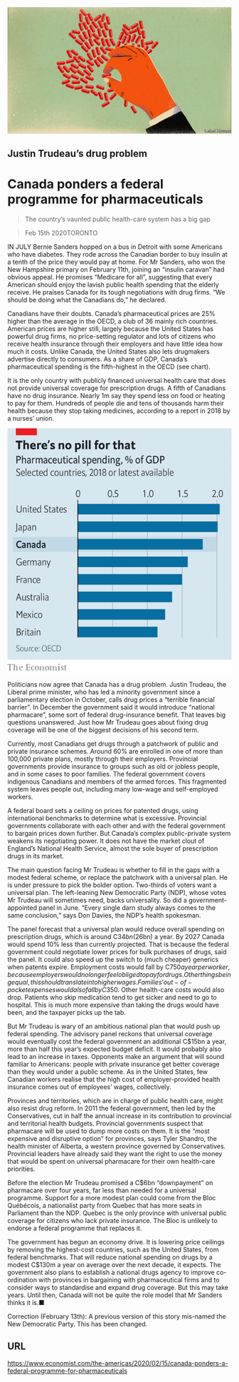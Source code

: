 ![](./images/20200215_AMD002_0.jpg)

## Justin Trudeau’s drug problem

# Canada ponders a federal programme for pharmaceuticals

> The country’s vaunted public health-care system has a big gap

> Feb 15th 2020TORONTO

IN JULY Bernie Sanders hopped on a bus in Detroit with some Americans who have diabetes. They rode across the Canadian border to buy insulin at a tenth of the price they would pay at home. For Mr Sanders, who won the New Hampshire primary on February 11th, joining an “insulin caravan” had obvious appeal. He promises “Medicare for all”, suggesting that every American should enjoy the lavish public health spending that the elderly receive. He praises Canada for its tough negotiations with drug firms. “We should be doing what the Canadians do,” he declared.

Canadians have their doubts. Canada’s pharmaceutical prices are 25% higher than the average in the OECD, a club of 36 mainly rich countries. American prices are higher still, largely because the United States has powerful drug firms, no price-setting regulator and lots of citizens who receive health insurance through their employers and have little idea how much it costs. Unlike Canada, the United States also lets drugmakers advertise directly to consumers. As a share of GDP, Canada’s pharmaceutical spending is the fifth-highest in the OECD (see chart).

It is the only country with publicly financed universal health care that does not provide universal coverage for prescription drugs. A fifth of Canadians have no drug insurance. Nearly 1m say they spend less on food or heating to pay for them. Hundreds of people die and tens of thousands harm their health because they stop taking medicines, according to a report in 2018 by a nurses’ union.



![](./images/20200215_AMC179.png)

Politicians now agree that Canada has a drug problem. Justin Trudeau, the Liberal prime minister, who has led a minority government since a parliamentary election in October, calls drug prices a “terrible financial barrier”. In December the government said it would introduce “national pharmacare”, some sort of federal drug-insurance benefit. That leaves big questions unanswered. Just how Mr Trudeau goes about fixing drug coverage will be one of the biggest decisions of his second term.

Currently, most Canadians get drugs through a patchwork of public and private insurance schemes. Around 60% are enrolled in one of more than 100,000 private plans, mostly through their employers. Provincial governments provide insurance to groups such as old or jobless people, and in some cases to poor families. The federal government covers indigenous Canadians and members of the armed forces. This fragmented system leaves people out, including many low-wage and self-employed workers.

A federal board sets a ceiling on prices for patented drugs, using international benchmarks to determine what is excessive. Provincial governments collaborate with each other and with the federal government to bargain prices down further. But Canada’s complex public-private system weakens its negotiating power. It does not have the market clout of England’s National Health Service, almost the sole buyer of prescription drugs in its market.

The main question facing Mr Trudeau is whether to fill in the gaps with a modest federal scheme, or replace the patchwork with a universal plan. He is under pressure to pick the bolder option. Two-thirds of voters want a universal plan. The left-leaning New Democratic Party (NDP), whose votes Mr Trudeau will sometimes need, backs universality. So did a government-appointed panel in June. “Every single darn study always comes to the same conclusion,” says Don Davies, the NDP’s health spokesman.

The panel forecast that a universal plan would reduce overall spending on prescription drugs, which is around C$34bn ($26bn) a year. By 2027 Canada would spend 10% less than currently projected. That is because the federal government could negotiate lower prices for bulk purchases of drugs, said the panel. It could also speed up the switch to (much cheaper) generics when patents expire. Employment costs would fall by C$750 a year per worker, because employers would no longer feel obliged to pay for drugs. Other things being equal, this should translate into higher wages. Families’ out-of-pocket expenses would also fall by C$350. Other health-care costs would also drop. Patients who skip medication tend to get sicker and need to go to hospital. This is much more expensive than taking the drugs would have been, and the taxpayer picks up the tab.

But Mr Trudeau is wary of an ambitious national plan that would push up federal spending. The advisory panel reckons that universal coverage would eventually cost the federal government an additional C$15bn a year, more than half this year’s expected budget deficit. It would probably also lead to an increase in taxes. Opponents make an argument that will sound familiar to Americans: people with private insurance get better coverage than they would under a public scheme. As in the United States, few Canadian workers realise that the high cost of employer-provided health insurance comes out of employees’ wages, collectively.

Provinces and territories, which are in charge of public health care, might also resist drug reform. In 2011 the federal government, then led by the Conservatives, cut in half the annual increase in its contribution to provincial and territorial health budgets. Provincial governments suspect that pharmacare will be used to dump more costs on them. It is the “most expensive and disruptive option” for provinces, says Tyler Shandro, the health minister of Alberta, a western province governed by Conservatives. Provincial leaders have already said they want the right to use the money that would be spent on universal pharmacare for their own health-care priorities. 

Before the election Mr Trudeau promised a C$6bn “downpayment” on pharmacare over four years, far less than needed for a universal programme. Support for a more modest plan could come from the Bloc Québécois, a nationalist party from Quebec that has more seats in Parliament than the NDP. Quebec is the only province with universal public coverage for citizens who lack private insurance. The Bloc is unlikely to endorse a federal programme that replaces it.

The government has begun an economy drive. It is lowering price ceilings by removing the highest-cost countries, such as the United States, from federal benchmarks. That will reduce national spending on drugs by a modest C$130m a year on average over the next decade, it expects. The government also plans to establish a national drugs agency to improve co-ordination with provinces in bargaining with pharmaceutical firms and to consider ways to standardise and expand drug coverage. But this may take years. Until then, Canada will not be quite the role model that Mr Sanders thinks it is.■

Correction (February 13th): A previous version of this story mis-named the New Democratic Party. This has been changed.

## URL

https://www.economist.com/the-americas/2020/02/15/canada-ponders-a-federal-programme-for-pharmaceuticals
